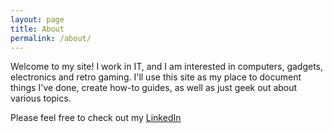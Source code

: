 ```yaml
---
layout: page
title: About
permalink: /about/
---
```


Welcome to my site! I work in IT, and I am interested in computers, gadgets, electronics and retro gaming. I'll use this site as my place to document things I've done, create how-to guides, as well as just geek out about various topics.

Please feel free to check out my [LinkedIn](https://www.linkedin.com/in/timjhenry)
